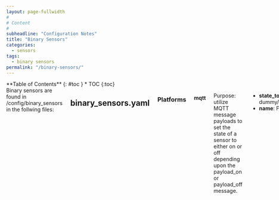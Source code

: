```yaml
---
layout: page-fullwidth
#
# Content
#
subheadline: "Configuration Notes"
title: "Binary Sensors"
categories:
  - sensors
tags:
  - binary sensors
permalink: "/binary-sensors/"
---
```

<div class="row">
<div class="medium-4 medium-push-8 columns" markdown="1">
<div class="panel radius" markdown="1">
**Table of Contents**
{: #toc }
*  TOC
{:toc}
</div>
</div><!-- /.medium-4.columns -->
<div class="medium-8 medium-pull-4 columns" markdown="1">
Binary sensors are found in /config/binary_sensors in the follwing files:

## binary_sensors.yaml

### Platforms

#### mqtt

Purpose: utilize MQTT message payloads to set the state of a sensor to either on or off depending upon the payload_on or payload_off message.

- **state_topic**: dummy/floorplan/sensor
- **name**: Floorplan

#### template

Purpose: create sensors that are based upon templates that pull information from devices.

- **sun_down**: Checks the elevation of the sun (sun: in configuration.yaml).  If the elevation falls below .10 degrees, the sensor is on.
- **botvac_docked**: Checks the status attribute of the Botvac D5 vacuum.  If the current status is either `Docked` or `Charging` the sensor will be on.
- **dark_in_here**: Light levels inside the home during the day are lower than outside.  This sensor is designed to measure the interior light levels ahead of the actual angle of the sun as inside lighting and outside lighting is handled differently.
- **sunday_serving_alarm**:

- **all_are_home**: If the state of Jon's phone  
`{% raw %}{{ states('device_tracker.jons_iphone_7') == 'home' }}{% endraw %}`  
is 'home' _and_ the state of Melanie's phone  
`{% raw %}{{ states('device_tracker.melanies_iphone_7') == 'home' }}{% endraw %}`  
is 'home' then this sensor is on.
- **nobody_home**: The opposite of **all_are_home**.  Instead of `==`, we write `!=` (not equal to.)
- **only_jon_home**:  Tests to see if Jon's phone _is_ home and Melanie's phone _is not_ home.  This could be written as a test to see if one phone's status is 'not_home' but that would not test true the moment the phone entered another valid zone defined in the zone component, such as the gym, or church, etc.
- **only_melanie_home**: Same as **only_jon_home** but reversed conditions.

## device_status.yaml

</div><!-- /.medium-8.columns -->
</div><!-- /.row -->
